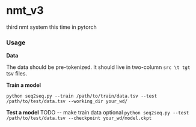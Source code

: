 # nmt_v3

third nmt system this time in pytorch


### Usage

**Data**

The data should be pre-tokenized. It should live in two-column `src \t tgt` tsv files.

**Train a model**

`python seq2seq.py --train /path/to/train/data.tsv --test /path/to/test/data.tsv --working_dir your_wd/`


**Test a model**
TODO -- make train data optional
`python seq2seq.py --test /path/to/test/data.tsv --checkpoint your_wd/model.ckpt`
